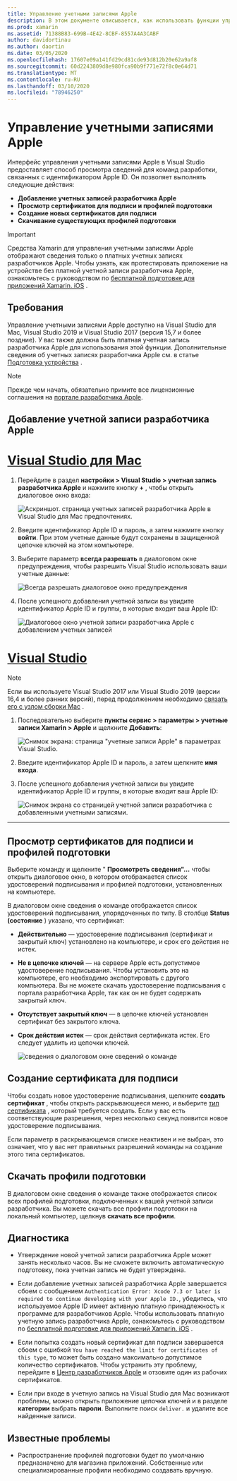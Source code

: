 ```yaml
---
title: Управление учетными записями Apple
description: В этом документе описывается, как использовать функции управления учетными записями Apple в Visual Studio для Mac и Visual Studio 2019.
ms.prod: xamarin
ms.assetid: 71388B83-699B-4E42-8CBF-8557A4A3CABF
author: davidortinau
ms.author: daortin
ms.date: 03/05/2020
ms.openlocfilehash: 17607e09a141fd29cd81cde93d812b20e62a9af8
ms.sourcegitcommit: 60d2243809d8e980fca90b9f771e72f8c0e64d71
ms.translationtype: MT
ms.contentlocale: ru-RU
ms.lasthandoff: 03/10/2020
ms.locfileid: "78946250"
---
```

# <a name="apple-account-management"></a>Управление учетными записями Apple

Интерфейс управления учетными записями Apple в Visual Studio предоставляет способ просмотра сведений для команд разработки, связанных с идентификатором Apple ID. Он позволяет выполнять следующие действия:

- **Добавление учетных записей разработчика Apple**
- **Просмотр сертификатов для подписи и профилей подготовки**
- **Создание новых сертификатов для подписи**
- **Скачивание существующих профилей подготовки**

> [!IMPORTANT]
> Средства Xamarin для управления учетными записями Apple отображают сведения только о платных учетных записях разработчиков Apple. Чтобы узнать, как протестировать приложение на устройстве без платной учетной записи разработчика Apple, ознакомьтесь с руководством по [бесплатной подготовке для приложений Xamarin. iOS](~/ios/get-started/installation/device-provisioning/free-provisioning.md) .

## <a name="requirements"></a>Требования

Управление учетными записями Apple доступно на Visual Studio для Mac, Visual Studio 2019 и Visual Studio 2017 (версия 15,7 и более поздние). У вас также должна быть платная учетная запись разработчика Apple для использования этой функции. Дополнительные сведения об учетных записях разработчика Apple см. в статье [Подготовка устройства](~/ios/get-started/installation/device-provisioning/index.md) .

> [!NOTE]
> Прежде чем начать, обязательно примите все лицензионные соглашения на [портале разработчика Apple](https://developer.apple.com/account/).

## <a name="add-an-apple-developer-account"></a>Добавление учетной записи разработчика Apple

# <a name="visual-studio-for-mac"></a>[Visual Studio для Mac](#tab/macos)

1. Перейдите в раздел **настройки > Visual Studio > учетная запись разработчика Apple** и нажмите кнопку **+** , чтобы открыть диалоговое окно входа:

    ![Аскриншот. страница учетных записей разработчика Apple в Visual Studio для Mac предпочтениях.](apple-account-management-images/add-account-vsm.png)

2. Введите идентификатор Apple ID и пароль, а затем нажмите кнопку **войти**. При этом учетные данные будут сохранены в защищенной цепочке ключей на этом компьютере.

3. Выберите параметр **всегда разрешать** в диалоговом окне предупреждения, чтобы разрешить Visual Studio использовать ваши учетные данные:

    ![Всегда разрешать диалоговое окно предупреждения](apple-account-management-images/image4.png)

4. После успешного добавления учетной записи вы увидите идентификатор Apple ID и группы, в которые входит ваш Apple ID:

    ![Диалоговое окно учетной записи разработчика Apple с добавлением учетных записей](apple-account-management-images/image5.png)

# <a name="visual-studio"></a>[Visual Studio](#tab/windows)

> [!NOTE]
> Если вы используете Visual Studio 2017 или Visual Studio 2019 (версии 16,4 и более ранних версий), перед продолжением необходимо [связать его с узлом сборки Mac](~/ios/get-started/installation/windows/connecting-to-mac/index.md) .

1. Последовательно выберите **пункты сервис > параметры > учетные записи Xamarin > Apple** и щелкните **Добавить**:

    ![Снимок экрана: страница "учетные записи Apple" в параметрах Visual Studio.](apple-account-management-images/add-account-vsw.png)

2. Введите идентификатор Apple ID и пароль, а затем щелкните **имя входа**.

3. После успешного добавления учетной записи вы увидите идентификатор Apple ID и группы, в которые входит ваш Apple ID:

    ![Снимок экрана со страницей учетной записи разработчика с добавленными учетными записями.](apple-account-management-images/accounts-vsw.png)

-----

## <a name="view-signing-certificates-and-provisioning-profiles"></a>Просмотр сертификатов для подписи и профилей подготовки

Выберите команду и щелкните " **Просмотреть сведения"...** чтобы открыть диалоговое окно, в котором отображается список удостоверений подписывания и профилей подготовки, установленных на компьютере.

В диалоговом окне сведения о команде отображается список удостоверений подписывания, упорядоченных по типу. В столбце **Status (состояние** ) указано, что сертификат: 

- **Действительно** — удостоверение подписывания (сертификат и закрытый ключ) установлено на компьютере, и срок его действия не истек.

- **Не в цепочке ключей** — на сервере Apple есть допустимое удостоверение подписывания. Чтобы установить это на компьютере, его необходимо экспортировать с другого компьютера. Вы не можете скачать удостоверение подписывания с портала разработчика Apple, так как он не будет содержать закрытый ключ.

- **Отсутствует закрытый ключ** — в цепочке ключей установлен сертификат без закрытого ключа.

- **Срок действия истек** — срок действия сертификата истек. Его следует удалить из цепочки ключей.

  ![сведения о диалоговом окне сведений о команде](apple-account-management-images/image7.png)

## <a name="create-a-signing-certificate"></a>Создание сертификата для подписи

Чтобы создать новое удостоверение подписывания, щелкните **создать сертификат** , чтобы открыть раскрывающееся меню, и выберите [тип сертификата](https://help.apple.com/xcode/mac/current/#/dev80c6204ec) , который требуется создать. Если у вас есть соответствующие разрешения, через несколько секунд появится новое удостоверение подписывания.

Если параметр в раскрывающемся списке неактивен и не выбран, это означает, что у вас нет правильных разрешений команды на создание этого типа сертификатов.

## <a name="download-provisioning-profiles"></a>Скачать профили подготовки

В диалоговом окне сведения о команде также отображается список всех профилей подготовки, подключенных к вашей учетной записи разработчика. Вы можете скачать все профили подготовки на локальный компьютер, щелкнув **скачать все профили**.


## <a name="troubleshoot"></a>Диагностика

- Утверждение новой учетной записи разработчика Apple может занять несколько часов. Вы не сможете включить автоматическую подготовку, пока учетная запись не будет утверждена.

- Если добавление учетных записей разработчика Apple завершается сбоем с сообщением `Authentication Error: Xcode 7.3 or later is required to continue developing with your Apple ID.`, убедитесь, что используемое Apple ID имеет активную платную принадлежность к программе для разработчиков Apple. Чтобы использовать платную учетную запись разработчика Apple, ознакомьтесь с руководством по [бесплатной подготовке для приложений Xamarin. iOS](~/ios/get-started/installation/device-provisioning/free-provisioning.md) .

- Если попытка создать новый сертификат для подписи завершается сбоем с ошибкой `You have reached the limit for certificates of this type`, то может быть создано максимально допустимое количество сертификатов. Чтобы устранить эту проблему, перейдите в [Центр разработчиков Apple](https://developer.apple.com/account/ios/certificate/distribution) и отзовите один из рабочих сертификатов.

- Если при входе в учетную запись на Visual Studio для Mac возникают проблемы, можно открыть приложение цепочки ключей и в разделе **категории** выбрать **пароли**. Выполните поиск `deliver.` и удалите все найденные записи.

## <a name="known-issues"></a>Известные проблемы

- Распространение профилей подготовки будет по умолчанию предназначено для магазина приложений. Собственные или специализированные профили необходимо создавать вручную.
